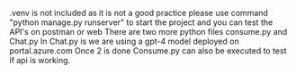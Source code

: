 .venv is not included as it is not a good practice
please use command "python manage.py runserver" to start the project and you can test the API's on postman or web
There are two more python files consume.py and Chat.py
In Chat.py is we are using a gpt-4 model deployed on portal.azure.com
Once 2 is done Consume.py can also be executed to test if api is working.
